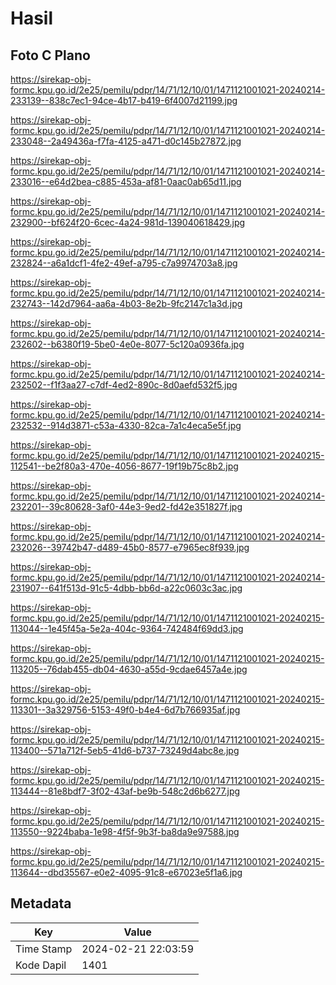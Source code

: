 # Hasil

## Foto C Plano

https://sirekap-obj-formc.kpu.go.id/2e25/pemilu/pdpr/14/71/12/10/01/1471121001021-20240214-233139--838c7ec1-94ce-4b17-b419-6f4007d21199.jpg

https://sirekap-obj-formc.kpu.go.id/2e25/pemilu/pdpr/14/71/12/10/01/1471121001021-20240214-233048--2a49436a-f7fa-4125-a471-d0c145b27872.jpg

https://sirekap-obj-formc.kpu.go.id/2e25/pemilu/pdpr/14/71/12/10/01/1471121001021-20240214-233016--e64d2bea-c885-453a-af81-0aac0ab65d11.jpg

https://sirekap-obj-formc.kpu.go.id/2e25/pemilu/pdpr/14/71/12/10/01/1471121001021-20240214-232900--bf624f20-6cec-4a24-981d-139040618429.jpg

https://sirekap-obj-formc.kpu.go.id/2e25/pemilu/pdpr/14/71/12/10/01/1471121001021-20240214-232824--a6a1dcf1-4fe2-49ef-a795-c7a9974703a8.jpg

https://sirekap-obj-formc.kpu.go.id/2e25/pemilu/pdpr/14/71/12/10/01/1471121001021-20240214-232743--142d7964-aa6a-4b03-8e2b-9fc2147c1a3d.jpg

https://sirekap-obj-formc.kpu.go.id/2e25/pemilu/pdpr/14/71/12/10/01/1471121001021-20240214-232602--b6380f19-5be0-4e0e-8077-5c120a0936fa.jpg

https://sirekap-obj-formc.kpu.go.id/2e25/pemilu/pdpr/14/71/12/10/01/1471121001021-20240214-232502--f1f3aa27-c7df-4ed2-890c-8d0aefd532f5.jpg

https://sirekap-obj-formc.kpu.go.id/2e25/pemilu/pdpr/14/71/12/10/01/1471121001021-20240214-232532--914d3871-c53a-4330-82ca-7a1c4eca5e5f.jpg

https://sirekap-obj-formc.kpu.go.id/2e25/pemilu/pdpr/14/71/12/10/01/1471121001021-20240215-112541--be2f80a3-470e-4056-8677-19f19b75c8b2.jpg

https://sirekap-obj-formc.kpu.go.id/2e25/pemilu/pdpr/14/71/12/10/01/1471121001021-20240214-232201--39c80628-3af0-44e3-9ed2-fd42e351827f.jpg

https://sirekap-obj-formc.kpu.go.id/2e25/pemilu/pdpr/14/71/12/10/01/1471121001021-20240214-232026--39742b47-d489-45b0-8577-e7965ec8f939.jpg

https://sirekap-obj-formc.kpu.go.id/2e25/pemilu/pdpr/14/71/12/10/01/1471121001021-20240214-231907--641f513d-91c5-4dbb-bb6d-a22c0603c3ac.jpg

https://sirekap-obj-formc.kpu.go.id/2e25/pemilu/pdpr/14/71/12/10/01/1471121001021-20240215-113044--1e45f45a-5e2a-404c-9364-742484f69dd3.jpg

https://sirekap-obj-formc.kpu.go.id/2e25/pemilu/pdpr/14/71/12/10/01/1471121001021-20240215-113205--76dab455-db04-4630-a55d-9cdae6457a4e.jpg

https://sirekap-obj-formc.kpu.go.id/2e25/pemilu/pdpr/14/71/12/10/01/1471121001021-20240215-113301--3a329756-5153-49f0-b4e4-6d7b766935af.jpg

https://sirekap-obj-formc.kpu.go.id/2e25/pemilu/pdpr/14/71/12/10/01/1471121001021-20240215-113400--571a712f-5eb5-41d6-b737-73249d4abc8e.jpg

https://sirekap-obj-formc.kpu.go.id/2e25/pemilu/pdpr/14/71/12/10/01/1471121001021-20240215-113444--81e8bdf7-3f02-43af-be9b-548c2d6b6277.jpg

https://sirekap-obj-formc.kpu.go.id/2e25/pemilu/pdpr/14/71/12/10/01/1471121001021-20240215-113550--9224baba-1e98-4f5f-9b3f-ba8da9e97588.jpg

https://sirekap-obj-formc.kpu.go.id/2e25/pemilu/pdpr/14/71/12/10/01/1471121001021-20240215-113644--dbd35567-e0e2-4095-91c8-e67023e5f1a6.jpg


## Metadata

| Key        | Value               |
| ---------- | ------------------- |
| Time Stamp | 2024-02-21 22:03:59 |
| Kode Dapil | 1401                |



